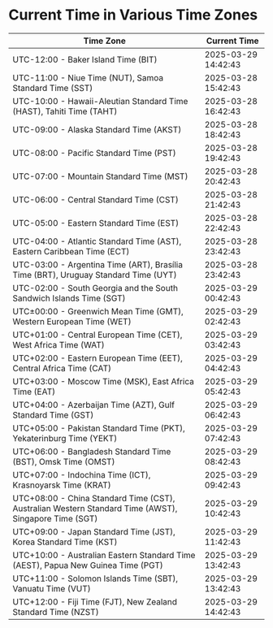 # Current Time in Various Time Zones

| Time Zone | Current Time |
|-----------|--------------|
| UTC-12:00 - Baker Island Time (BIT) | 2025-03-29 14:42:43 |
| UTC-11:00 - Niue Time (NUT), Samoa Standard Time (SST) | 2025-03-28 15:42:43 |
| UTC-10:00 - Hawaii-Aleutian Standard Time (HAST), Tahiti Time (TAHT) | 2025-03-28 16:42:43 |
| UTC-09:00 - Alaska Standard Time (AKST) | 2025-03-28 18:42:43 |
| UTC-08:00 - Pacific Standard Time (PST) | 2025-03-28 19:42:43 |
| UTC-07:00 - Mountain Standard Time (MST) | 2025-03-28 20:42:43 |
| UTC-06:00 - Central Standard Time (CST) | 2025-03-28 21:42:43 |
| UTC-05:00 - Eastern Standard Time (EST) | 2025-03-28 22:42:43 |
| UTC-04:00 - Atlantic Standard Time (AST), Eastern Caribbean Time (ECT) | 2025-03-28 23:42:43 |
| UTC-03:00 - Argentina Time (ART), Brasília Time (BRT), Uruguay Standard Time (UYT) | 2025-03-28 23:42:43 |
| UTC-02:00 - South Georgia and the South Sandwich Islands Time (SGT) | 2025-03-29 00:42:43 |
| UTC±00:00 - Greenwich Mean Time (GMT), Western European Time (WET) | 2025-03-29 02:42:43 |
| UTC+01:00 - Central European Time (CET), West Africa Time (WAT) | 2025-03-29 03:42:43 |
| UTC+02:00 - Eastern European Time (EET), Central Africa Time (CAT) | 2025-03-29 04:42:43 |
| UTC+03:00 - Moscow Time (MSK), East Africa Time (EAT) | 2025-03-29 05:42:43 |
| UTC+04:00 - Azerbaijan Time (AZT), Gulf Standard Time (GST) | 2025-03-29 06:42:43 |
| UTC+05:00 - Pakistan Standard Time (PKT), Yekaterinburg Time (YEKT) | 2025-03-29 07:42:43 |
| UTC+06:00 - Bangladesh Standard Time (BST), Omsk Time (OMST) | 2025-03-29 08:42:43 |
| UTC+07:00 - Indochina Time (ICT), Krasnoyarsk Time (KRAT) | 2025-03-29 09:42:43 |
| UTC+08:00 - China Standard Time (CST), Australian Western Standard Time (AWST), Singapore Time (SGT) | 2025-03-29 10:42:43 |
| UTC+09:00 - Japan Standard Time (JST), Korea Standard Time (KST) | 2025-03-29 11:42:43 |
| UTC+10:00 - Australian Eastern Standard Time (AEST), Papua New Guinea Time (PGT) | 2025-03-29 13:42:43 |
| UTC+11:00 - Solomon Islands Time (SBT), Vanuatu Time (VUT) | 2025-03-29 13:42:43 |
| UTC+12:00 - Fiji Time (FJT), New Zealand Standard Time (NZST) | 2025-03-29 14:42:43 |
